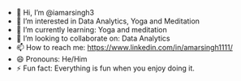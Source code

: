 - 👋 Hi, I’m @iamarsingh3
- 👀 I’m interested in Data Analytics, Yoga and Meditation
- 🌱 I’m currently learning: Yoga and meditation
- 💞️ I’m looking to collaborate on: Data Analytics
- 📫 How to reach me: https://www.linkedin.com/in/amarsingh1111/
- 😄 Pronouns: He/Him
- ⚡ Fun fact: Everything is fun when you enjoy doing it. 

<!---
iamarsingh3/iamarsingh3 is a ✨ special ✨ repository because its `README.md` (this file) appears on your GitHub profile.
You can click the Preview link to take a look at your changes.
--->
